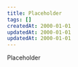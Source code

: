 ```yaml
---
title: Placeholder
tags: []
createdAt: 2000-01-01
updatedAt: 2000-01-01
updatedAt: 2000-01-01
---
```


Placeholder

